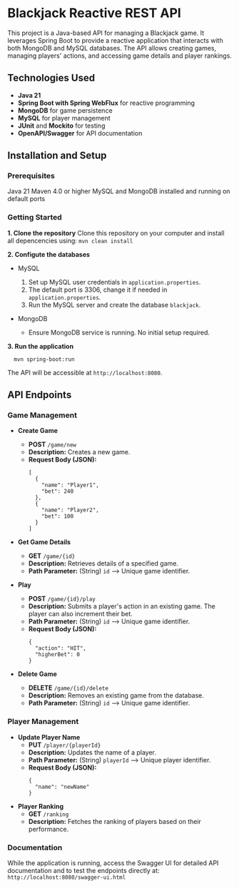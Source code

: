 # Blackjack Reactive REST API
This project is a Java-based API for managing a Blackjack game. 
It leverages Spring Boot to provide a reactive application that interacts with both MongoDB and MySQL databases. 
The API allows creating games, managing players' actions, and accessing game details and player rankings.

## Technologies Used
* __Java 21__
* __Spring Boot with Spring WebFlux__ for reactive programming
* __MongoDB__ for game persistence
* __MySQL__ for player management
* __JUnit__ and __Mockito__ for testing
* __OpenAPI/Swagger__ for API documentation

## Installation and Setup

### Prerequisites

Java 21
Maven 4.0 or higher
MySQL and MongoDB installed and running on default ports

### Getting Started
**1. Clone the repository**
  Clone this repository on your computer and install all depencencies using: `mvn clean install`

**2. Configute the databases**
  * MySQL
    1. Set up MySQL user credentials in `application.properties`.
    2. The default port is 3306, change it if needed in `application.properties`.
    3. Run the MySQL server and create the database `blackjack`.
   
  * MongoDB
    * Ensure MongoDB service is running. No initial setup required.

  **3. Run the application**
  
      mvn spring-boot:run
    
  The API will be accessible at `http://localhost:8080`.

## API Endpoints

### Game Management
  * **Create Game**
      * **POST** `/game/new`
      * **Description:** Creates a new game.
      * **Request Body (JSON):**
        ```
        [
          {
            "name": "Player1",
            "bet": 240
          },
          {
            "name": "Player2",
            "bet": 100
          }
        ]
        ```
        
 * **Get Game Details**
     * **GET** `/game/{id}`
     * **Description:** Retrieves details of a specified game.
     * **Path Parameter:** (String) `id` --> Unique game identifier.
       
 * **Play**
     * **POST** `/game/{id}/play`
     * **Description:** Submits a player's action in an existing game. The player can also increment their bet.
     * **Path Parameter:** (String) `id` --> Unique game identifier.
     * **Request Body (JSON):**
        ```
        {
          "action": "HIT",
          "higherBet": 0
        }
        ```
        
 * **Delete Game**
     * **DELETE** `/game/{id}/delete`
     * **Description:** Removes an existing game from the database.
     * **Path Parameter:** (String) `id` --> Unique game identifier.

### Player Management

* **Update Player Name**
    * **PUT** `/player/{playerId}`
    * **Description:** Updates the name of a player.
    * **Path Parameter:** (String) `playerId` --> Unique player identifier.
    * **Request Body (JSON):**
      ```
      {
        "name": "newName"
      }
      ```
* **Player Ranking**
    * **GET** `/ranking`
    * **Description:** Fetches the ranking of players based on their performance.

### Documentation
While the application is running, access the Swagger UI for detailed API documentation and to test the endpoints directly at:
`http://localhost:8080/swagger-ui.html`

